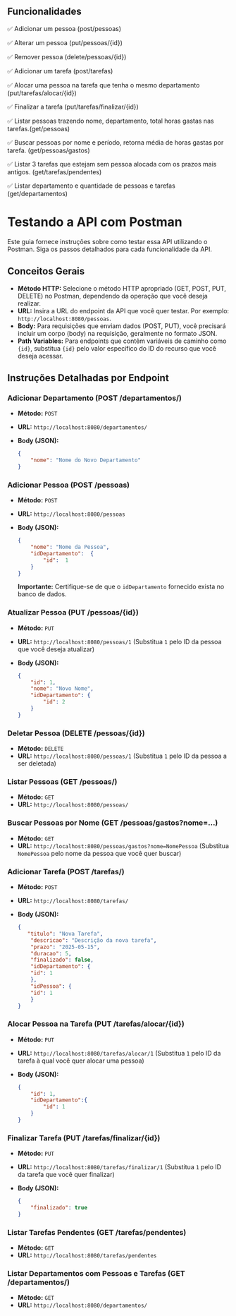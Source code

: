## Funcionalidades

✅ Adicionar um pessoa (post/pessoas)

✅ Alterar um pessoa (put/pessoas/{id})

✅ Remover pessoa (delete/pessoas/{id})

✅ Adicionar um tarefa (post/tarefas)

✅ Alocar uma pessoa na tarefa que tenha o mesmo departamento (put/tarefas/alocar/{id})

✅ Finalizar a tarefa (put/tarefas/finalizar/{id})

✅ Listar pessoas trazendo nome, departamento, total horas gastas nas tarefas.(get/pessoas)

✅ Buscar pessoas por nome e período, retorna média de horas gastas por tarefa. (get/pessoas/gastos)

✅ Listar 3 tarefas que estejam sem pessoa alocada com os prazos mais antigos. (get/tarefas/pendentes)

✅ Listar departamento e quantidade de pessoas e tarefas (get/departamentos)
      
# Testando a API com Postman

Este guia fornece instruções sobre como testar essa API utilizando o Postman. Siga os passos detalhados para cada funcionalidade da API.

## Conceitos Gerais

* **Método HTTP:** Selecione o método HTTP apropriado (GET, POST, PUT, DELETE) no Postman, dependendo da operação que você deseja realizar.
* **URL:** Insira a URL do endpoint da API que você quer testar. Por exemplo: `http://localhost:8080/pessoas`.
* **Body:** Para requisições que enviam dados (POST, PUT), você precisará incluir um corpo (body) na requisição, geralmente no formato JSON.
* **Path Variables:** Para endpoints que contêm variáveis de caminho como `{id}`, substitua `{id}` pelo valor específico do ID do recurso que você deseja acessar.

## Instruções Detalhadas por Endpoint
### Adicionar Departamento (POST /departamentos/)

* **Método:** `POST`
* **URL:** `http://localhost:8080/departamentos/`
* **Body (JSON):**

    ```json
    {
        "nome": "Nome do Novo Departamento"
    }
    ```
### Adicionar Pessoa (POST /pessoas)

* **Método:** `POST`
* **URL:** `http://localhost:8080/pessoas`
* **Body (JSON):**

    ```json
    {
        "nome": "Nome da Pessoa",
        "idDepartamento":  {
            "id":  1
        }
    }
    ```

    **Importante:** Certifique-se de que o `idDepartamento` fornecido exista no banco de dados.

### Atualizar Pessoa (PUT /pessoas/{id})

* **Método:** `PUT`
* **URL:** `http://localhost:8080/pessoas/1` (Substitua `1` pelo ID da pessoa que você deseja atualizar)
* **Body (JSON):**

    ```json
    {
        "id": 1, 
        "nome": "Novo Nome",
        "idDepartamento": {
            "id": 2
        }
    }
    ```

### Deletar Pessoa (DELETE /pessoas/{id})

* **Método:** `DELETE`
* **URL:** `http://localhost:8080/pessoas/1` (Substitua `1` pelo ID da pessoa a ser deletada)

### Listar Pessoas (GET /pessoas/)

* **Método:** `GET`
* **URL:** `http://localhost:8080/pessoas/`

### Buscar Pessoas por Nome (GET /pessoas/gastos?nome=...)

* **Método:** `GET`
* **URL:** `http://localhost:8080/pessoas/gastos?nome=NomePessoa` (Substitua `NomePessoa` pelo nome da pessoa que você quer buscar)

### Adicionar Tarefa (POST /tarefas/)

* **Método:** `POST`
* **URL:** `http://localhost:8080/tarefas/`
* **Body (JSON):**

    ```json
    {
       "titulo": "Nova Tarefa",
        "descricao": "Descrição da nova tarefa",
        "prazo": "2025-05-15",
        "duracao": 5,
        "finalizado": false,
        "idDepartamento": {
        "id": 1
        },
        "idPessoa": {
        "id": 1
        }
    }
    ```

### Alocar Pessoa na Tarefa (PUT /tarefas/alocar/{id})

* **Método:** `PUT`
* **URL:** `http://localhost:8080/tarefas/alocar/1` (Substitua `1` pelo ID da tarefa à qual você quer alocar uma pessoa)
* **Body (JSON):**

    ```json
    {
        "id": 1,
        "idDepartamento":{
            "id": 1
        }
    }
    ```

### Finalizar Tarefa (PUT /tarefas/finalizar/{id})

* **Método:** `PUT`
* **URL:** `http://localhost:8080/tarefas/finalizar/1` (Substitua `1` pelo ID da tarefa que você quer finalizar)
* **Body (JSON):**

    ```json
    {
        "finalizado": true
    }
    ```

### Listar Tarefas Pendentes (GET /tarefas/pendentes)

* **Método:** `GET`
* **URL:** `http://localhost:8080/tarefas/pendentes`

### Listar Departamentos com Pessoas e Tarefas (GET /departamentos/)

* **Método:** `GET`
* **URL:** `http://localhost:8080/departamentos/`
